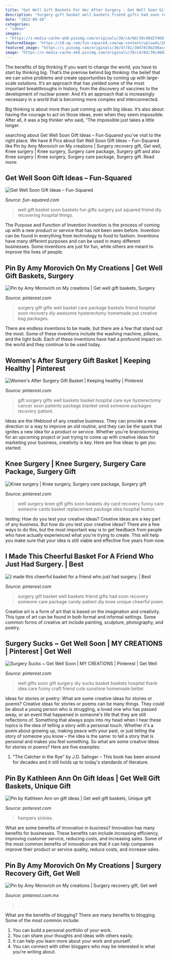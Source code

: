 ```yaml
---
title: "Get Well Gift Baskets For Her After Surgery - Get Well Soon Gift Ideas – Fun-squared"
description: "Surgery gift basket well baskets friend gifts had soon recovery someone care package candy patient diy knee unique cheerful poem"
date: "2022-09-26"
categories:
- "ideas"
images:
- "https://s-media-cache-ak0.pinimg.com/originals/39/c4/0d/39c40d2f460ffac373e9642a7c9dca57.jpg"
featuredImage: "https://i0.wp.com/fun-squared.com/wp-content/uploads/2018/03/Get-Well-Gift-Basket.png?resize=1000%2C1500&amp;ssl=1"
featured_image: "https://i.pinimg.com/originals/30/47/81/3047819b298acc1b81aabe1ab9a777d2.jpg"
image: "https://s-media-cache-ak0.pinimg.com/originals/39/c4/0d/39c40d2f460ffac373e9642a7c9dca57.jpg"
---
```



The benefits of big thinking
If you want to change the world, you have to start by thinking big. That’s the premise behind big thinking: the belief that we can solve problems and create opportunities by coming up with large-scale solutions.
It’s an approach that has yielded some of the most important breakthroughs in history, from the discovery of vaccines to the development of nuclear power. And it’s an approach that is increasingly necessary in a world that is becoming more complex and interconnected.

Big thinking is about more than just coming up with big ideas. It’s also about having the courage to act on those ideas, even when they seem impossible. After all, it was a big thinker who said, “The impossible just takes a little longer.

	

		
searching about Get Well Soon Gift Ideas – Fun-Squared you've visit to the right place. We have 8 Pics about Get Well Soon Gift Ideas – Fun-Squared like Pin by Amy Morovich on My creations | Surgery recovery gift, Get well, Knee surgery | Knee surgery, Surgery care package, Surgery gift and also Knee surgery | Knee surgery, Surgery care package, Surgery gift. Read more:
		
    
## Get Well Soon Gift Ideas – Fun-Squared

<img loading=lazy src="https://i0.wp.com/fun-squared.com/wp-content/uploads/2018/03/Get-Well-Gift-Basket.png?resize=1000%2C1500&amp;ssl=1" onerror="this.onerror=null;this.src='https://tse4.mm.bing.net/th?id=OIP.-RVWRGefoahrTRpUVR5r0AHaLH&amp;pid=15.1';" alt="Get Well Soon Gift Ideas – Fun-Squared">

_Source: fun-squared.com_

>well gift basket soon baskets fun gifts surgery put squared friend diy recovering hospital things. 

	

The Purpose and Function of Invention
Invention is the process of coming up with a new product or service that has not been seen before. Invention can be found in everything from technology to food to fashion. Inventions have many different purposes and can be used in many different businesses. Some inventions are just for fun, while others are meant to improve the lives of people.

    
## Pin By Amy Morovich On My Creations | Get Well Gift Baskets, Surgery

<img loading=lazy src="https://i.pinimg.com/originals/81/e0/e5/81e0e513268ac2580fd7f90aa3a1c8ba.jpg" onerror="this.onerror=null;this.src='https://tse1.mm.bing.net/th?id=OIP.PY4GTJ3o09DzYKLrRK5ZbQHaFj&amp;pid=15.1';" alt="Pin by Amy Morovich on My creations | Get well gift baskets, Surgery">

_Source: pinterest.com_

>surgery gift gifts well basket care package baskets friend hospital soon recovery diy awesome hysterectomy homemade put creative bag packages. 

	

There are endless inventions to be made, but there are a few that stand out the most. Some of these inventions include the washing machine, pillows, and the light bulb. Each of these inventions have had a profound impact on the world and they continue to be used today.

    
## Women&#039;s After Surgery Gift Basket | Keeping Healthy | Pinterest

<img loading=lazy src="https://s-media-cache-ak0.pinimg.com/originals/39/c4/0d/39c40d2f460ffac373e9642a7c9dca57.jpg" onerror="this.onerror=null;this.src='https://tse1.mm.bing.net/th?id=OIP.VnaEUKDbrbPmmCBRxTxCPgHaFm&amp;pid=15.1';" alt="Women&#039;s After Surgery Gift Basket | Keeping healthy | Pinterest">

_Source: pinterest.com_

>gift surgery gifts well baskets basket hospital care eye hysterectomy cancer soon patients package blanket send someone packages recovery patient. 

	

Ideas are the lifeblood of any creative business. They can provide a new direction or a way to improve an old routine, and they can be the spark that ignites a new idea for a product or service. Whether you're brainstorming for an upcoming project or just trying to come up with creative ideas for marketing your business, creativity is key. Here are five ideas to get you started: 
    
## Knee Surgery | Knee Surgery, Surgery Care Package, Surgery Gift

<img loading=lazy src="https://i.pinimg.com/originals/28/a1/e3/28a1e37bd95ccfa6e4c056ac8111e196.jpg" onerror="this.onerror=null;this.src='https://tse4.mm.bing.net/th?id=OIP.sa2yofZyhRlNn9xf9d09AQHaLe&amp;pid=15.1';" alt="Knee surgery | Knee surgery, Surgery care package, Surgery gift">

_Source: pinterest.com_

>well surgery knee gift gifts soon baskets diy card recovery funny care someone cards basket replacement package idea hospital humor. 

	

testing: How do you test your creative ideas?
Creative ideas are a key part of any business. But how do you test your creative ideas? There are a few ways to do this, but the most important way is to get feedback from people who have actually experienced what you're trying to create. This will help you make sure that your idea is still viable and effective five years from now.

    
## I Made This Cheerful Basket For A Friend Who Just Had Surgery. | Best

<img loading=lazy src="https://i.pinimg.com/originals/30/47/81/3047819b298acc1b81aabe1ab9a777d2.jpg" onerror="this.onerror=null;this.src='https://tse2.mm.bing.net/th?id=OIP.SyNyqdyLu9Aoq0DfiU95lQHaKE&amp;pid=15.1';" alt="I made this cheerful basket for a friend who just had surgery. | Best">

_Source: pinterest.com_

>surgery gift basket well baskets friend gifts had soon recovery someone care package candy patient diy knee unique cheerful poem. 

	

Creative art is a form of art that is based on the imagination and creativity. This type of art can be found in both formal and informal settings. Some common forms of creative art include painting, sculpture, photography, and poetry.

    
## Surgery Sucks ~ Get Well Soon | MY CREATIONS | Pinterest | Get Well

<img loading=lazy src="https://s-media-cache-ak0.pinimg.com/736x/95/80/ba/9580baf20f95796cea71b6cd7902cec4.jpg" onerror="this.onerror=null;this.src='https://tse3.mm.bing.net/th?id=OIP.GlFEgPpIwbTGa3nQGeK_TgHaJ3&amp;pid=15.1';" alt="Surgery Sucks ~ Get Well Soon | MY CREATIONS | Pinterest | Get Well">

_Source: pinterest.com_

>well gifts soon gift surgery diy sucks basket baskets hospital thank idea care funny craft friend cute sunshine homemade better. 

	

Ideas for stories or poetry: What are some creative ideas for stories or poems?
Creative ideas for stories or poems can be many things. They could be about a young person who is struggling, a loved one who has passed away, or an event that happened in someone's life that they are still reflections of. Something that always pops into my head when I hear these topics is the idea of telling a story with a personal touch. Whether it's a poem about growing up, making peace with your past, or just telling the story of someone you know – the idea is the same: to tell a story that is personal and makes you feel something. So what are some creative ideas for stories or poems? Here are five examples: 
1. "The Catcher in the Rye" by J.D. Salinger – This book has been around for decades and it still holds up to today's standards of literature.

    
## Pin By Kathleen Ann On Gift Ideas | Get Well Gift Baskets, Unique Gift

<img loading=lazy src="https://i.pinimg.com/originals/d2/0b/9c/d20b9c38d977c7a5805c7e25ecfb84f6.png" onerror="this.onerror=null;this.src='https://tse4.mm.bing.net/th?id=OIP.KQkw3zMwUwiD7PFjLMpRRAHaJ4&amp;pid=15.1';" alt="Pin by Kathleen Ann on gift ideas | Get well gift baskets, Unique gift">

_Source: pinterest.com_

>hampers sickies. 

	

What are some benefits of innovation in business?
Innovation has many benefits for businesses. These benefits can include increasing efficiency, improving customer service, reducing costs, and increasing sales. Some of the most common benefits of innovation are that it can help companies improve their product or service quality, reduce costs, and increase sales.

    
## Pin By Amy Morovich On My Creations | Surgery Recovery Gift, Get Well

<img loading=lazy src="https://i.pinimg.com/originals/1c/56/7b/1c567b841687c9dd43afb9fc89db64d5.jpg" onerror="this.onerror=null;this.src='https://tse1.mm.bing.net/th?id=OIP.CzUdtjDvscWq3Gn8BVqPZgHaJ4&amp;pid=15.1';" alt="Pin by Amy Morovich on My creations | Surgery recovery gift, Get well">

_Source: pinterest.com.mx_

>. 

	

What are the benefits of blogging?
There are many benefits to blogging. Some of the most common include: 
1. You can build a personal portfolio of your work. 
2. You can share your thoughts and ideas with others easily. 
3. It can help you learn more about your work and yourself. 
4. You can connect with other bloggers who may be interested in what you’re writing about. 

